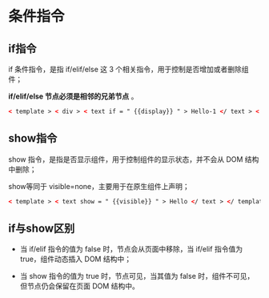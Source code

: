 <!-- 源地址: https://iot.mi.com/vela/quickapp/zh/guide/framework/template/if.html -->

# 条件指令

## if指令

if 条件指令，是指 if/elif/else 这 3 个相关指令，用于控制是否增加或者删除组件；

**if/elif/else 节点必须是相邻的兄弟节点** 。
```html
< template > < div > < text if = " {{display}} " > Hello-1 </ text > < text elif = " {{display}} " > Hello-2 </ text > < text else > Hello-3 </ text > </ div > </ template > < script > export default { // 页面级组件的数据模型，影响传入数据的覆盖机制：private内定义的属性不允许被覆盖 private : { display : false } } </ script >
```

## show指令

show 指令，是指是否显示组件，用于控制组件的显示状态，并不会从 DOM 结构中删除；

show等同于 visible=none，主要用于在原生组件上声明；
```html
< template > < text show = " {{visible}} " > Hello </ text > </ template > < script > export default { // 页面级组件的数据模型，影响传入数据的覆盖机制：private内定义的属性不允许被覆盖 private : { visible : false } } </ script >
```

## if与show区别

  * 当 if/elif 指令的值为 false 时，节点会从页面中移除，当 if/elif 指令值为 true，组件动态插入 DOM 结构中；

  * 当 show 指令的值为 true 时，节点可见，当其值为 false 时，组件不可见，但节点仍会保留在页面 DOM 结构中。

